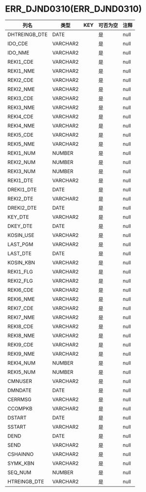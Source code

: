 # ERR_DJND0310(ERR_DJND0310)
| 列名   | 类型   | KEY  | 可否为空 | 注释   |
| ---- | ---- | ---- | ---- | ---- |
|DHTREINGB_DTE|DATE||是|null|
|IDO_CDE|VARCHAR2||是|null|
|IDO_NME|VARCHAR2||是|null|
|REKI1_CDE|VARCHAR2||是|null|
|REKI1_NME|VARCHAR2||是|null|
|REKI2_CDE|VARCHAR2||是|null|
|REKI2_NME|VARCHAR2||是|null|
|REKI3_CDE|VARCHAR2||是|null|
|REKI3_NME|VARCHAR2||是|null|
|REKI4_CDE|VARCHAR2||是|null|
|REKI4_NME|VARCHAR2||是|null|
|REKI5_CDE|VARCHAR2||是|null|
|REKI5_NME|VARCHAR2||是|null|
|REKI1_NUM|NUMBER||是|null|
|REKI2_NUM|NUMBER||是|null|
|REKI3_NUM|NUMBER||是|null|
|REKI1_DTE|VARCHAR2||是|null|
|DREKI1_DTE|DATE||是|null|
|REKI2_DTE|VARCHAR2||是|null|
|DREKI2_DTE|DATE||是|null|
|KEY_DTE|VARCHAR2||是|null|
|DKEY_DTE|DATE||是|null|
|KOSIN_USE|VARCHAR2||是|null|
|LAST_PGM|VARCHAR2||是|null|
|LAST_DTE|DATE||是|null|
|KOSIN_KBN|VARCHAR2||是|null|
|REKI1_FLG|VARCHAR2||是|null|
|REKI2_FLG|VARCHAR2||是|null|
|REKI6_CDE|VARCHAR2||是|null|
|REKI6_NME|VARCHAR2||是|null|
|REKI7_CDE|VARCHAR2||是|null|
|REKI7_NME|VARCHAR2||是|null|
|REKI8_CDE|VARCHAR2||是|null|
|REKI8_NME|VARCHAR2||是|null|
|REKI9_CDE|VARCHAR2||是|null|
|REKI9_NME|VARCHAR2||是|null|
|REKI4_NUM|NUMBER||是|null|
|REKI5_NUM|NUMBER||是|null|
|CMNUSER|VARCHAR2||是|null|
|DMNDATE|DATE||是|null|
|CERRMSG|VARCHAR2||是|null|
|CCOMPKB|VARCHAR2||是|null|
|DSTART|DATE||是|null|
|SSTART|VARCHAR2||是|null|
|DEND|DATE||是|null|
|SEND|VARCHAR2||是|null|
|CSHAINNO|VARCHAR2||是|null|
|SYMK_KBN|VARCHAR2||是|null|
|SEQ_NUM|NUMBER||是|null|
|HTREINGB_DTE|VARCHAR2||是|null|
